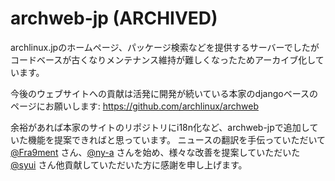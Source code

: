 # archweb-jp (ARCHIVED)

archlinux.jpのホームページ、パッケージ検索などを提供するサーバーでしたがコードベースが古くなりメンテナンス維持が難しくなったためアーカイブ化しています。

今後のウェブサイトへの貢献は活発に開発が続いている本家のdjangoベースのページにお願いします: https://github.com/archlinux/archweb

余裕があれば本家のサイトのリポジトリにi18n化など、archweb-jpで追加していた機能を提案できればと思っています。
ニュースの翻訳を手伝っていただいて [@Fra9ment](https://github.com/Fra9ment) さん、[@ny-a](https://github.com/ny-a) さんを始め、様々な改善を提案していただいた [@syui](https://github.com/syui) さん他貢献していただいた方に感謝を申し上げます。
